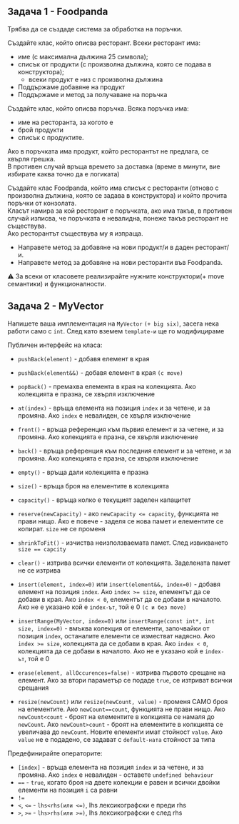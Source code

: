## Задачa 1 - Foodpanda
Трябва да се създаде система за обработка на поръчки.

Създайте клас, който описва ресторант. Всеки ресторант има:
- име (с максимална дължина 25 символа);
- списък от продукти (с произволна дължина, която се подава в конструктора);
	* всеки продукт е низ с произволна дължина
- Поддържаме добавяне на продукт
- Поддържаме и метод за получаване на поръчка
  
Създайте клас, който описва поръчка. Всяка поръчка има:
- име на ресторанта, за когото е
- брой продукти
- списък с продуктите.

Ако в поръчката има продукт, който ресторантът не предлага, се хвърля грешка. <br />
В противен случай връща времето за доставка (време в минути, вие избирате каква точно да е логиката) <br />

Създайте клас Foodpanda, който има списък с ресторанти (отново с произволна дължина, която се задава в конструктора) и който прочита поръчки от конзолата. <br />
Класът намира за кой ресторант е поръчката, ако има такъв, в противен случай изписва, че поръчката е невалидна, понеже такъв ресторант не съществува. <br />
Ако ресторантът съществува му я изпраща. <br />
- Направете метод за добавяне на нови продукт/и в даден ресторант/и.
- Направете метод за добавяне на нови ресторанти във Foodpanda.
  
:warning: За всеки от класовете реализирайте нужните конструктори(+ move семантики) и функционалности.

## Задачa 2 - MyVector
Напишете ваша имплементация на `MyVector` `(+ big six)`, засега нека работи само с `int`. След като вземем `template-и` ще го модифицираме

Публичен интерфейс на класа:
 - `pushBack(element)` - добавя елемент в края 
 - `pushBack(element&&)` - добавя елемент в края `(с move)`
 
 - `popBack()` - премахва елемента в края на колекцията. Ако колекцията е празна, се хвърля изключение
 - `at(index)` - връща елемента на позиция `index` и за четене, и за промяна. Ако `index` е невалиден, се хвърля изключение
 - `front()` - връща референция към първия елемент и за четене, и за промяна. Ако колекцията е празна, се хвърля изключение
 - `back()` - връща референция към последния елемент и за четене, и за промяна. Ако колекцията е празна, се хвърля изключение
 - `empty()` - връща дали колекцията е празна
 - `size()` - връща броя на елементите в колекцията
 - `capacity()` - връща колко е текущият заделен капацитет
 - `reserve(newCapacity)` - ако `newCapacity <= capacity`, функцията не прави нищо. Ако е повече - заделя се нова памет и елементите се копират. `size` не се променя
 - `shrinkToFit()` - изчиства неизползваемата памет. След извикването `size == capcity`
 - `clear()` - изтрива всички елементи от колекцията. Заделената памет не се изтрива
 - `insert(element, index=0)` или `insert(element&&, index=0)` - добавя елемент на позиция `index`. Ако `index >= size`, елементът да се добави в края. Ако `index < 0`, елементът да се добави в началото. Ако не е указано кой е `index-ът`, той е 0 `(с и без move)`
 - `insertRange(MyVector, index=0)` или `insertRange(const int*, int size, index=0)` - вмъква колекция от елементи, започвайки от позиция `index`, останалите елементи се изместват надясно. Ако `index >= size`, колекцията да се добави в края. Ако `index < 0`, колекцията да се добави в началото. Ако не е указано кой е `index-ът`, той е 0
 - `erase(element, allOccurences=false)` - изтрива първото срещане на елемент. Ако за втори параметър се подаде `true`, се изтриват всички срещания
 - `resize(newCount)` или  `resize(newCount, value)` - променя САМО броя на елементите. Ако `newCount==count`, функцията не прави нищо. Ако `newCount<count` - броят на елементите в колкцията се намаля до `newCount`. Ако `newCount>count` - броят на елементите в колкцията се увеличава до `newCount`. Новите елементи имат стойност `value`. Ако `value` не е подадено, се задават с `default-ната` стойност за типа

 Предефинирайте операторите:
 
 - `[index]` - връща елемента на позиция `index` и за четене, и за промяна. Ако `index` е невалиден - оставете `undefined behaviour`
 - `==` - `true`, когато броя на двете колекции е равен и всички двойки елементи на позиция `i` са равни
 - `!=`
 - `<`, `<=` - `lhs<rhs(или <=)`, lhs лексикографски е преди rhs
 - `>`, `>=` - `lhs>rhs(или >=)`, lhs лексикографски е след rhs	
